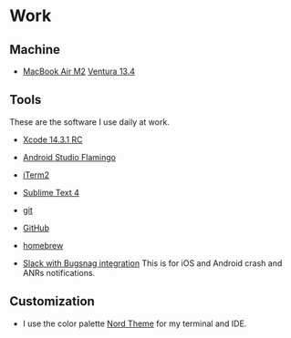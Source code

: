 # Work

## Machine

- [MacBook Air M2](https://www.apple.com/macbook-air-m2/) [Ventura 13.4](https://www.apple.com/macos/ventura/)

## Tools

These are the software I use daily at work.

- [Xcode 14.3.1 RC](https://developer.apple.com/xcode/)

- [Android Studio Flamingo](https://developer.android.com/studio)

- [iTerm2](https://iterm2.com)

- [Sublime Text 4](https://www.sublimetext.com)

- [git](https://git-scm.com)

- [GitHub](https://github.com)

- [homebrew](https://brew.sh)

- [Slack with Bugsnag integration](https://slack.com)
This is for iOS and Android crash and ANRs notifications.


## Customization

- I use the color palette [Nord Theme](https://www.nordtheme.com) for my terminal and IDE.